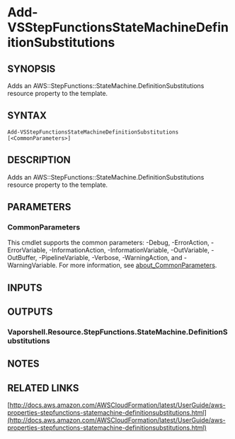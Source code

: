 # Add-VSStepFunctionsStateMachineDefinitionSubstitutions

## SYNOPSIS
Adds an AWS::StepFunctions::StateMachine.DefinitionSubstitutions resource property to the template.

## SYNTAX

```
Add-VSStepFunctionsStateMachineDefinitionSubstitutions [<CommonParameters>]
```

## DESCRIPTION
Adds an AWS::StepFunctions::StateMachine.DefinitionSubstitutions resource property to the template.

## PARAMETERS

### CommonParameters
This cmdlet supports the common parameters: -Debug, -ErrorAction, -ErrorVariable, -InformationAction, -InformationVariable, -OutVariable, -OutBuffer, -PipelineVariable, -Verbose, -WarningAction, and -WarningVariable. For more information, see [about_CommonParameters](http://go.microsoft.com/fwlink/?LinkID=113216).

## INPUTS

## OUTPUTS

### Vaporshell.Resource.StepFunctions.StateMachine.DefinitionSubstitutions
## NOTES

## RELATED LINKS

[http://docs.aws.amazon.com/AWSCloudFormation/latest/UserGuide/aws-properties-stepfunctions-statemachine-definitionsubstitutions.html](http://docs.aws.amazon.com/AWSCloudFormation/latest/UserGuide/aws-properties-stepfunctions-statemachine-definitionsubstitutions.html)

